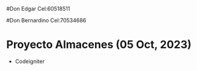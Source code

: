 
#Don Edgar 				Cel:60518511

#Don Bernardino 		Cel:70534686

# Proyecto Almacenes  (05 Oct, 2023)

- Codeigniter 